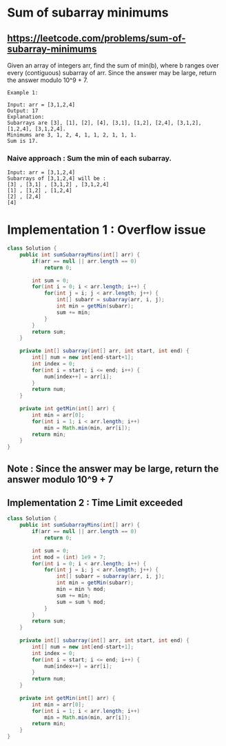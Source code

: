 # Sum of subarray minimums
## https://leetcode.com/problems/sum-of-subarray-minimums

Given an array of integers arr, find the sum of min(b), where b ranges over every (contiguous) subarray of arr. 
Since the answer may be large, return the answer modulo 10^9 + 7.

```
Example 1:

Input: arr = [3,1,2,4]
Output: 17
Explanation: 
Subarrays are [3], [1], [2], [4], [3,1], [1,2], [2,4], [3,1,2], [1,2,4], [3,1,2,4]. 
Minimums are 3, 1, 2, 4, 1, 1, 2, 1, 1, 1.
Sum is 17.
```

### Naive approach : Sum the min of each subarray.
```
Input: arr = [3,1,2,4]
Subarrays of [3,1,2,4] will be :
[3] , [3,1] , [3,1,2] , [3,1,2,4]
[1] , [1,2] , [1,2,4]
[2] , [2,4]
[4]
```

# Implementation 1 : Overflow issue
```java
class Solution {
    public int sumSubarrayMins(int[] arr) {
        if(arr == null || arr.length == 0)
            return 0;
        
        int sum = 0;
        for(int i = 0; i < arr.length; i++) {
            for(int j = i; j < arr.length; j++) {
                int[] subarr = subarray(arr, i, j);
                int min = getMin(subarr);
                sum += min;
            }
        }
        return sum;
    }
    
    private int[] subarray(int[] arr, int start, int end) {
        int[] num = new int[end-start+1];
        int index = 0;
        for(int i = start; i <= end; i++) {
            num[index++] = arr[i];
        }
        return num;
    }
    
    private int getMin(int[] arr) {
        int min = arr[0];
        for(int i = 1; i < arr.length; i++)
            min = Math.min(min, arr[i]);
        return min;
    }
}
```

## Note : Since the answer may be large, return the answer modulo 10^9 + 7

## Implementation 2 : Time Limit exceeded
```java
class Solution {
    public int sumSubarrayMins(int[] arr) {
        if(arr == null || arr.length == 0)
            return 0;
        
        int sum = 0;
        int mod = (int) 1e9 + 7;
        for(int i = 0; i < arr.length; i++) {
            for(int j = i; j < arr.length; j++) {
                int[] subarr = subarray(arr, i, j);
                int min = getMin(subarr);
                min = min % mod;
                sum += min;
                sum = sum % mod;
            }
        }
        return sum;
    }
    
    private int[] subarray(int[] arr, int start, int end) {
        int[] num = new int[end-start+1];
        int index = 0;
        for(int i = start; i <= end; i++) {
            num[index++] = arr[i];
        }
        return num;
    }
    
    private int getMin(int[] arr) {
        int min = arr[0];
        for(int i = 1; i < arr.length; i++)
            min = Math.min(min, arr[i]);
        return min;
    }
}
```
